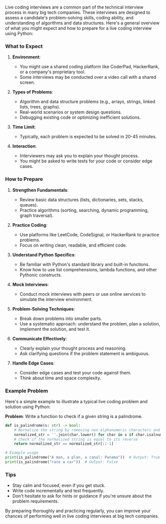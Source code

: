Live coding interviews are a common part of the technical interview process in many big tech companies. These interviews are designed to assess a candidate's problem-solving skills, coding ability, and understanding of algorithms and data structures. Here's a general overview of what you might expect and how to prepare for a live coding interview using Python:

### What to Expect

1. **Environment**: 
   - You might use a shared coding platform like CoderPad, HackerRank, or a company's proprietary tool.
   - Some interviews may be conducted over a video call with a shared screen.

2. **Types of Problems**:
   - Algorithm and data structure problems (e.g., arrays, strings, linked lists, trees, graphs).
   - Real-world scenarios or system design questions.
   - Debugging existing code or optimizing inefficient solutions.

3. **Time Limit**:
   - Typically, each problem is expected to be solved in 20-45 minutes.

4. **Interaction**:
   - Interviewers may ask you to explain your thought process.
   - You might be asked to write tests for your code or consider edge cases.

### How to Prepare

1. **Strengthen Fundamentals**:
   - Review basic data structures (lists, dictionaries, sets, stacks, queues).
   - Practice algorithms (sorting, searching, dynamic programming, graph traversal).

2. **Practice Coding**:
   - Use platforms like LeetCode, CodeSignal, or HackerRank to practice problems.
   - Focus on writing clean, readable, and efficient code.

3. **Understand Python Specifics**:
   - Be familiar with Python's standard library and built-in functions.
   - Know how to use list comprehensions, lambda functions, and other Pythonic constructs.

4. **Mock Interviews**:
   - Conduct mock interviews with peers or use online services to simulate the interview environment.

5. **Problem-Solving Techniques**:
   - Break down problems into smaller parts.
   - Use a systematic approach: understand the problem, plan a solution, implement the solution, and test it.

6. **Communicate Effectively**:
   - Clearly explain your thought process and reasoning.
   - Ask clarifying questions if the problem statement is ambiguous.

7. **Handle Edge Cases**:
   - Consider edge cases and test your code against them.
   - Think about time and space complexity.

### Example Problem

Here's a simple example to illustrate a typical live coding problem and solution using Python:

**Problem**: Write a function to check if a given string is a palindrome.

```python
def is_palindrome(s: str) -> bool:
    # Normalize the string by removing non-alphanumeric characters and converting to lowercase
    normalized_str = ''.join(char.lower() for char in s if char.isalnum())
    # Check if the normalized string is equal to its reverse
    return normalized_str == normalized_str[::-1]

# Example usage
print(is_palindrome("A man, a plan, a canal: Panama"))  # Output: True
print(is_palindrome("race a car"))  # Output: False
```

### Tips

- Stay calm and focused, even if you get stuck.
- Write code incrementally and test frequently.
- Don't hesitate to ask for hints or guidance if you're unsure about the problem requirements.

By preparing thoroughly and practicing regularly, you can improve your chances of performing well in live coding interviews at big tech companies.